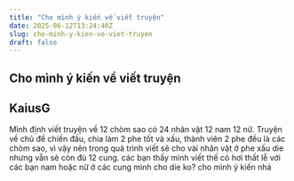 ```yaml
---
title: "Cho mình ý kiến về viết truyện"
date: 2025-06-12T13:24:40Z
slug: cho-minh-y-kien-ve-viet-truyen
draft: false
---
```


## Cho mình ý kiến về viết truyện

## KaiusG

Mình định viết truyện về 12 chòm sao có 24 nhân vật 12 nam 12 nữ. Truyện về chủ đề chiến đấu, chia làm 2 phe tốt và xấu, thành viên 2 phe đều là các chòm sao, vì vậy nên trong quá trình viết sẽ cho vài nhân vật ở phe xấu die nhưng vẫn sẽ còn đủ 12 cung. các bạn thấy mình viết thế có hơi thất lễ với các bạn nam hoặc nữ ở các cung mình cho die ko? cho mình ý kiến nhá